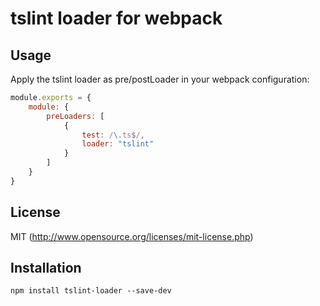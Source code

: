 # tslint loader for webpack

## Usage

Apply the tslint loader as pre/postLoader in your webpack configuration:

``` javascript
module.exports = {
	module: {
		preLoaders: [
			{
				test: /\.ts$/,				
				loader: "tslint"
			}
		]
	}
}
```

## License

MIT (http://www.opensource.org/licenses/mit-license.php)

## Installation

``` shell
npm install tslint-loader --save-dev
```

